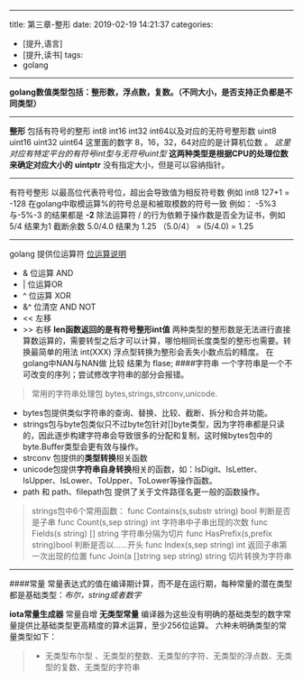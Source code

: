 
---
title: 第三章-整形
date: 2019-02-19 14:21:37
categories:
- [提升,语言]
- [提升,读书]
tags: 
- golang
---

**golang数值类型包括：整形数，浮点数，复数。（不同大小，是否支持正负都是不同类型）**
* * *
**整形**
包括有符号的整形 int8 int16 int32 int64以及对应的无符号整形数 uint8 uint16 uint32 uint64 这里面的数字 8，16，32，64对应的是计算机位数 。
*这里对应有特定平台的有符号int型与无符号uint型* **这两种类型是根据CPU的处理位数来确定对应大小的**
**uintptr** 没有指定大小，但是可以容纳指针。
* * *
有符号整形 以最高位代表符号位，超出会导致值为相反符号数 例如  int8 127+1 = -128
在golang中取模运算%的符号总是和被取模数的符号一致 例如： -5%3 与-5%-3 的结果都是 **-2** 
除法运算符 / 的行为依赖于操作数是否全为证书，例如 5/4 结果为1 截断余数  5.0/4.0 结果为 1.25 （5.0/4） = (5/4.0) = 1.25 
* * *
golang 提供位运算符  [位运算说明](https://zh.wikipedia.org/wiki/%E4%BD%8D%E6%93%8D%E4%BD%9C)
* &   位运算 AND
* |    位运算OR
* ^   位运算 XOR
* &^   位清空 AND NOT 
* << 左移  
*  \>> 右移
**len函数返回的是有符号整形int值**
两种类型的整形数是无法进行直接算数运算的，需要转型之后才可以计算，哪怕相同长度类型的整形也需要。转换最简单的用法 int(XXX)  浮点型转换为整形会丢失小数点后的精度。
在golang中NAN与NAN做 比较 结果为 flase;
####字符串
一个字符串是一个不可改变的序列；尝试修改字符串的部分会报错。
>常用的字符串处理包
>bytes,strings,strconv,unicode.
* bytes包提供类似字符串的查询、替换、比较、截断、拆分和合并功能。
* strings包与byte包类似只不过byte包针对[]byte类型，因为字符串都是只读的，因此逐步构建字符串会导致很多的分配和复制，这时候bytes包中的byte.Buffer类型会更有效与操作。
* strconv 包提供的**类型转换**相关函数
* unicode包提供**字符串自身转换**相关的函数，如：IsDigit、IsLetter、IsUpper、IsLower、ToUpper、ToLower等操作函数。
* path 和 path、filepath包 提供了关于文件路径名更一般的函数操作。

>strings包中6个常用函数：
func Contains(s,substr string) bool 判断是否是子串
func Count(s,sep string) int 字符串中子串出现的次数
func Fields(s string) [] string 字符串分隔为切片
func HasPrefix(s,prefix string)bool 判断是否以……开头
func Index(s,sep string) int 返回子串第一次出现的位置
func Join(a []string sep string) string 切片转换为字符串
* * *
####常量
常量表达式的值在编译期计算，而不是在运行期，每种常量的潜在类型都是基础类型：*布尔，string或者数字*

**iota常量生成器** 常量自增
**无类型常量**  编译器为这些没有明确的基础类型的数字常量提供比基础类型更高精度的算术运算，至少256位运算。 
六种未明确类型的常量类型如下：
> * 无类型布尔型 、无类型的整数、无类型的字符、无类型的浮点数、无类型的复数、无类型的字符串

